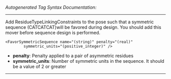 _Autogenerated Tag Syntax Documentation:_

---
Add ResidueTypeLinkingConstraints to the pose such that a symmetric sequence (CATCATCAT)will be favored during design. You should add this mover before sequence design is performed.

```
<FavorSymmetricSequence name="(string)" penalty="(real)"
        symmetric_units="(positive_integer)" />
```

-   **penalty**: Penalty applied to a pair of asymmetric residues
-   **symmetric_units**: Number of symmetric units in the sequence. It should be a value of 2 or greater

---

